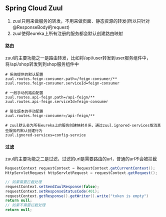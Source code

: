 ## Spring Cloud Zuul
1. zuul只用来做服务的转发，不用来做页面、静态资源的转发(所以只针对@ResponseBody的request)
2. zuul使得eureka上所有注册的服务都会默认创建路由映射

#### 路由
zuul的主要功能之一是路由转发，比如将/api/user转发到user服务组件中，将/api/shop转发到到shop服务组件中

```properties
# 系统提供的默认配置
zuul.routes.feign-consumer.path=/feign-consumer/**
zuul.routes.feign-consumer.serviceId=feign-consumer

# 一般手动的路由配置
zuul.routes.api-feign.path=/api-feign/**
zuul.routes.api-feign.serviceId=feign-consumer

# 简化版本的手动配置
zuul.routes.feign-consumer=/api-feign/**

# zuul默认会为所有eureka上的服务创建映射关系，通过zuul.ignored-services取消某些服务的默认创建行为
zuul.ignored-services=config-service
```


#### 过滤
zuul的主要功能之二是过滤，过滤的url是需要路由的url，普通的url不会被拦截

```java
RequestContext requestContext = RequestContext.getCurrentContext();
HttpServletRequest httpServletRequest = requestContext.getRequest();

// 如果需要拦截处理
requestContext.setSendZuulResponse(false);
requestContext.setResponseStatusCode(401);
requestContext.getResponse().getWriter().write("token is empty")
return null;
// 如果不需要拦截处理
return null;
```

